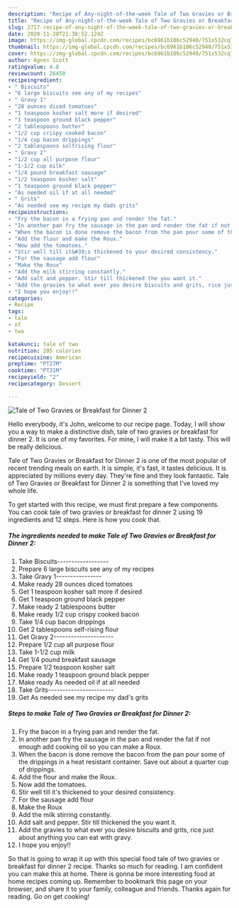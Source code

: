 ```yaml
---
description: "Recipe of Any-night-of-the-week Tale of Two Gravies or Breakfast for Dinner 2"
title: "Recipe of Any-night-of-the-week Tale of Two Gravies or Breakfast for Dinner 2"
slug: 2717-recipe-of-any-night-of-the-week-tale-of-two-gravies-or-breakfast-for-dinner-2
date: 2020-11-28T21:38:52.124Z
image: https://img-global.cpcdn.com/recipes/bc6961b106c52940/751x532cq70/tale-of-two-gravies-or-breakfast-for-dinner-2-recipe-main-photo.jpg
thumbnail: https://img-global.cpcdn.com/recipes/bc6961b106c52940/751x532cq70/tale-of-two-gravies-or-breakfast-for-dinner-2-recipe-main-photo.jpg
cover: https://img-global.cpcdn.com/recipes/bc6961b106c52940/751x532cq70/tale-of-two-gravies-or-breakfast-for-dinner-2-recipe-main-photo.jpg
author: Agnes Scott
ratingvalue: 4.8
reviewcount: 26450
recipeingredient:
- " Biscuits"
- "6 large biscuits see any of my recipes"
- " Gravy 1"
- "28 ounces diced tomatoes"
- "1 teaspoon kosher salt more if desired"
- "1 teaspoon ground black pepper"
- "2 tablespoons butter"
- "1/2 cup crispy cooked bacon"
- "1/4 cup bacon drippings"
- "2 tablespoons selfrising flour"
- " Gravy 2"
- "1/2 cup all purpose flour"
- "1-1/2 cup milk"
- "1/4 pound breakfast sausage"
- "1/2 teaspoon kosher salt"
- "1 teaspoon ground black pepper"
- "As needed oil if at all needed"
- " Grits"
- "As needed see my recipe my dads grits"
recipeinstructions:
- "Fry the bacon in a frying pan and render the fat."
- "In another pan fry the sausage in the pan and render the fat if not enough add cooking oil so you can make a Roux."
- "When the bacon is done remove the bacon from the pan pour some of the drippings in a heat resistant container. Save out about a quarter cup of drippings."
- "Add the flour and make the Roux."
- "Now add the tomatoes."
- "Stir well till it&#39;s thickened to your desired consistency."
- "For the sausage add flour"
- "Make the Roux"
- "Add the milk stirring constantly."
- "Add salt and pepper. Stir till thickened the you want it."
- "Add the gravies to what ever you desire biscuits and grits, rice just about anything you can eat with gravy."
- "I hope you enjoy!!"
categories:
- Recipe
tags:
- tale
- of
- two

katakunci: tale of two 
nutrition: 205 calories
recipecuisine: American
preptime: "PT27M"
cooktime: "PT31M"
recipeyield: "2"
recipecategory: Dessert

---
```



![Tale of Two Gravies or Breakfast for Dinner 2](https://img-global.cpcdn.com/recipes/bc6961b106c52940/751x532cq70/tale-of-two-gravies-or-breakfast-for-dinner-2-recipe-main-photo.jpg)

Hello everybody, it's John, welcome to our recipe page. Today, I will show you a way to make a distinctive dish, tale of two gravies or breakfast for dinner 2. It is one of my favorites. For mine, I will make it a bit tasty. This will be really delicious.

Tale of Two Gravies or Breakfast for Dinner 2 is one of the most popular of recent trending meals on earth. It is simple, it's fast, it tastes delicious. It is appreciated by millions every day. They're fine and they look fantastic. Tale of Two Gravies or Breakfast for Dinner 2 is something that I've loved my whole life.




To get started with this recipe, we must first prepare a few components. You can cook tale of two gravies or breakfast for dinner 2 using 19 ingredients and 12 steps. Here is how you cook that.

<!--inarticleads1-->

##### The ingredients needed to make Tale of Two Gravies or Breakfast for Dinner 2:

1. Take  Biscuits------------------
1. Prepare 6 large biscuits see any of my recipes
1. Take  Gravy 1----------------
1. Make ready 28 ounces diced tomatoes
1. Get 1 teaspoon kosher salt more if desired
1. Get 1 teaspoon ground black pepper
1. Make ready 2 tablespoons butter
1. Make ready 1/2 cup crispy cooked bacon
1. Take 1/4 cup bacon drippings
1. Get 2 tablespoons self-rising flour
1. Get  Gravy 2---------------------
1. Prepare 1/2 cup all purpose flour
1. Take 1-1/2 cup milk
1. Get 1/4 pound breakfast sausage
1. Prepare 1/2 teaspoon kosher salt
1. Make ready 1 teaspoon ground black pepper
1. Make ready As needed oil if at all needed
1. Take  Grits-----------------------
1. Get As needed see my recipe my dad&#39;s grits




<!--inarticleads2-->

##### Steps to make Tale of Two Gravies or Breakfast for Dinner 2:

1. Fry the bacon in a frying pan and render the fat.
1. In another pan fry the sausage in the pan and render the fat if not enough add cooking oil so you can make a Roux.
1. When the bacon is done remove the bacon from the pan pour some of the drippings in a heat resistant container. Save out about a quarter cup of drippings.
1. Add the flour and make the Roux.
1. Now add the tomatoes.
1. Stir well till it&#39;s thickened to your desired consistency.
1. For the sausage add flour
1. Make the Roux
1. Add the milk stirring constantly.
1. Add salt and pepper. Stir till thickened the you want it.
1. Add the gravies to what ever you desire biscuits and grits, rice just about anything you can eat with gravy.
1. I hope you enjoy!!




So that is going to wrap it up with this special food tale of two gravies or breakfast for dinner 2 recipe. Thanks so much for reading. I am confident you can make this at home. There is gonna be more interesting food at home recipes coming up. Remember to bookmark this page on your browser, and share it to your family, colleague and friends. Thanks again for reading. Go on get cooking!
